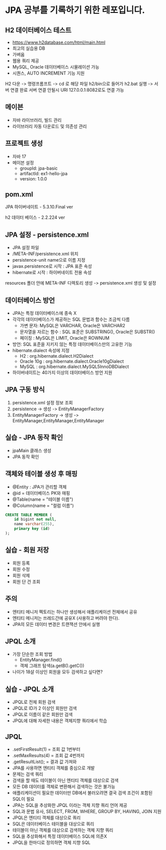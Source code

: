 # JPA 공부를 기록하기 위한 레포입니다.

## H2 데이터베이스 테스트

- https://www.h2database.com/html/main.html
- 최고의 실습용 DB
- 가벼움
- 웹용 쿼리 제공
- MySQL, Oracle 데이터베이스 시물레이션 가능
- 시퀀스, AUTO INCREMENT 기능 지원

H2 다운 -> 명령프롬프트 -> cd 로 해당 파일 h2/bin으로 들어가 h2.bat 실행 -> 서버 연결 완료
서버 연결 안될시 URI 127.0.0.1:8082로도 연결 가능

## 메이븐

- 자바 라이브러리, 빌드 관리
- 라이브러리 자동 다운로드 및 의존성 관리

## 프로젝트 생성

- 자바 17
- 메이븐 설정
  - groupId: jpa-basic
  - artifactId: ex1-hello-jpa
  - version: 1.0.0

## pom.xml

JPA 하이버네이트 - 5.3.10.Final ver

h2 데이터 베이스 - 2.2.224 ver

## JPA 설정 - persistence.xml

- JPA 설정 파일
- /META-INF/persistence.xml 위치
- persistence-unit name으로 이름 지정
- javax.persistence로 시작 : JPA 표준 속성
- hibernate로 시작 : 하이버네이트 전용 속성

resources 폴더 안에 META-INF 디렉토리 생성 -> persistence.xml 생성 및 설정

## 데이터베이스 방언

- JPA는 특정 데이터베이스에 종속 X
- 각각의 데이터베이스가 제공하는 SQL 문법과 함수는 조금씩 다름
  - 가변 문자: MySQL은 VARCHAR, Oracle은 VARCHAR2
  - 문자열을 자르는 함수 : SQL 표준은 SUBSTRING(), Oracle은 SUBSTR()
  - 페이징 : MySQL은 LIMIT, Oracle은 ROWNUM
- 방언: SQL 표준을 지키지 않는 특정 데이터베이스만의 고유한 기능
- hibernate.dialect 속성에 지정
  - H2 : org.hibernate.dialect.H2Dialect
  - Oracle 10g : org.hibernate.dialect.Oracle10gDialect
  - MySQL : org.hibernate.dialect.MySQL5lnnoDBDialect
- 하이버네이트는 40가지 이상의 데이터베이스 방언 지원

## JPA 구동 방식

1. persistence.xml 설정 정보 조회
2. persistence -> 생성 -> EntityManagerFactory
3. EntityManagerFactory -> 생성 -> EntityManager,EntityManager,EntityManager

## 실습 - JPA 동작 확인

- jpaMain 클래스 생성
- JPA 동작 확인

## 객체와 테이블 생성 후 매핑

- @Entity : JPA가 관리할 객체
- @id = 데이터베이스 PK와 매핑
- @Table(name = "테이블 이름")
- @Column(name = "컬럼 이름")

```SQL
CREATE TABLE MEMBER (
    id bigint not null,
    name varchar(255),
    primary key (id)
);
```

## 실습 - 회원 저장

- 회원 등록
- 회원 수정
- 회원 삭제
- 회원 단 건 조회

## 주의

- 엔티티 메니저 펙토리는 하나만 생성해서 애플리케이션 전체에서 공유
- 엔티티 메니저는 쓰레드간에 공유X (사용하고 버려야 한다).
- JPA의 모든 데이터 변경은 트랜잭션 안에서 실행

## JPQL 소개

- 가장 단순한 조회 방법
  - EntityManager.find()
  - 객체 그래프 탐색(a.getB().getC())
- 나이가 18살 이상인 회원을 모두 검색하고 싶다면?

## 실습 - JPQL 소개

- JPQL로 전체 회원 검색
- JPQL로 ID가 2 이상인 회원만 검색
- JPQL로 이름이 같은 회원만 검색
- JPQL에 대해 자세한 내용은 객체지향 쿼리에서 학습

## JPQL

- .setFirstResult(1) = 조회 값 1번부터
- .setMaxResults(4) = 조회 값 4번까지
- .getResultList(); = 결과 값 가져와
- JPA를 사용하면 엔티티 객체를 중심으로 개발
- 문제는 검색 쿼리
- 검색을 할 때도 테이블이 아닌 엔티티 객체를 대상으로 검색
- 모든 DB 데이터를 객체로 변환해서 검색하는 것은 불가능
- 애플리케이션이 필요한 데이터만 DB에서 불러오려면 결국 검색 조건이 포함된 SQL이 필요
- JPA는 SQL을 추상화한 JPQL 이라는 객체 지향 쿼리 언어 제공
- SQL과 문법 유사, SELECT, FROM, WHERE, GROUP BY, HAVING, JOIN 지원
- JPQL은 엔티티 객체를 대상으로 쿼리
- SQL은 데이터베이스 테이블을 대상으로 쿼리
- 테이블이 아닌 객체를 대상으로 검색하는 객체 지향 쿼리
- SQL을 추상화해서 특정 데이터베이스 SQL에 의존X
- JPQL을 한마디로 정의하면 객체 지향 SQL